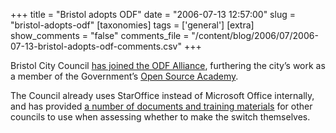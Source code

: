 +++
title = "Bristol adopts ODF"
date = "2006-07-13 12:57:00"
slug = "bristol-adopts-odf"
[taxonomies]
tags = ['general']
[extra]
show_comments = "false"
comments_file = "/content/blog/2006/07/2006-07-13-bristol-adopts-odf-comments.csv"
+++

Bristol City Council [has joined the ODF Alliance](http://www.cbronline.com/article_news.asp?guid=26A545A9-8BC5-41F5-813B-9448B16F5980), furthering the city’s work as a member of the Government’s [Open Source Academy](http://www.opensourceacademy.gov.uk/).

The Council already uses StarOffice instead of Microsoft Office internally, and has provided [a number of documents and training materials](http://www.opensourceacademy.gov.uk/osacademy/our_partners/bristol-city-council/bristol-city-council "Bristol City Council open source training materials") for other councils to use when assessing whether to make the switch themselves.
